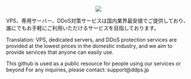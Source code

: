 <p align="center">
 <a href="https://ddps.jp/">
  <img src="https://ddps.jp/img/logos/ddps_logo2.png">
 </a>
<p> VPS、専用サーバー、DDoS対策サービスは国内業界最安値でご提供しており、誰にでもお手軽にご利用いただけるサービスを目指しております。 </p>
<p> Translation: VPS, dedicated servers, and DDoS protection services are provided at the lowest prices in the domestic industry, and we aim to provide services that anyone can easily use.</p>
<p>This github is used as a public resource for people using our services or beyond
For any inquiries, please contact: support@ddps.jp</p>
